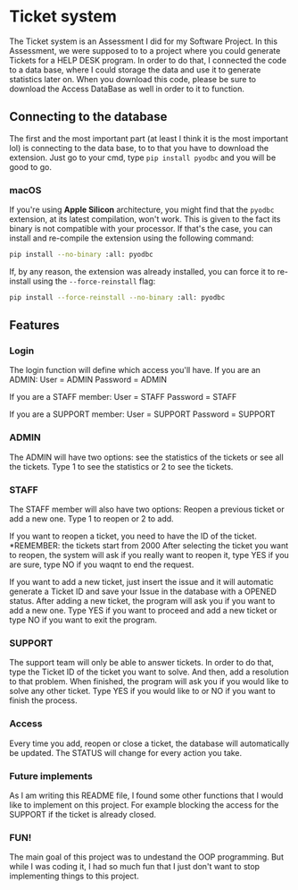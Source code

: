 # Ticket system 

The Ticket system is an Assessment I did for my Software Project. In this Assessment, we were supposed to to a 
project where you could generate Tickets for a HELP DESK program. In order to do that, I connected the code to a data base, where I could storage the data and use it to generate statistics later on. When you download this code, please be sure to download the Access DataBase as well in order to it to function. 

## Connecting to the database

The first and the most important part (at least I think it is the most important lol) is connecting to the data base, to to that you have to download the extension. Just go to your cmd, type `pip install pyodbc` and you will be good to go. 

### macOS

If you're using **Apple Silicon** architecture, you might find that the `pyodbc` extension, at its latest compilation, won't work. This is given to the fact its binary is not compatible with your processor. If that's the case, you can install and re-compile the extension using the following command:

```sh
pip install --no-binary :all: pyodbc
```

If, by any reason, the extension was already installed, you can force it to re-install using the `--force-reinstall` flag:

```sh
pip install --force-reinstall --no-binary :all: pyodbc
```

## Features

### Login   
The login function will define which access you'll have. 
If you are an ADMIN:
User = ADMIN
Password = ADMIN

If you are a STAFF member: 
User = STAFF
Password = STAFF

If you are a SUPPORT member: 
User = SUPPORT 
Password = SUPPORT


### ADMIN 
The ADMIN will have two options: see the statistics of the tickets or see all the tickets. 
Type 1 to see the statistics or 2 to see the tickets. 

### STAFF
The STAFF member will also have two options: Reopen a previous ticket or add a new one. 
Type 1 to reopen or 2 to add. 

If you want to reopen a ticket, you need to have the ID of the ticket. *REMEMBER: the tickets start from 2000
After selecting the ticket you want to reopen, the system will ask if you really want to reopen it, type 
YES if you are sure, type NO if you waqnt to end the request. 

If you want to add a new ticket, just insert the issue and it will automatic generate a Ticket ID and save your Issue in the database with a OPENED status. 
After adding a new ticket, the program will ask you if you want to add a new one. 
Type YES if you want to proceed and add a new ticket or type NO if you want to exit the program. 

### SUPPORT 
The support team will only be able to answer tickets. In order to do that, type the Ticket ID of the ticket you want to solve. 
And then, add a resolution to that problem. 
When finished, the program will ask you if you would like to solve any other ticket. 
Type YES if you would like to or NO if you want to finish the process. 

### Access
Every time you add, reopen or close a ticket, the database will automatically be updated. 
The STATUS will change for every action you take. 

### Future implements 
As I am writing this README file, I found some other functions that I would like to implement on this project. 
For example blocking the access for the SUPPORT if the ticket is already closed. 

### FUN! 
The main goal of this project was to undestand the OOP programming. But while I was coding it, I had so much fun that I just don't want to stop implementing things to this project. 
